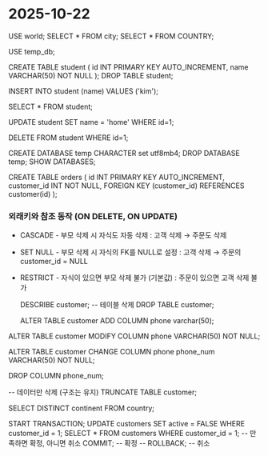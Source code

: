 # 2025-10-22

USE world;
SELECT \* FROM city;
SELECT \* FROM COUNTRY;

USE temp_db; <!-- -- DB 사용 -->

<!-- -- DDL ----------------------------->
<!---- 테이블 생성 -->
<!-- PK : PRIMARY KEY  자동생성 : AUTO_INCREMENT FK : FOREIGN KEY -->

CREATE TABLE student (
id INT PRIMARY KEY AUTO_INCREMENT,
name VARCHAR(50) NOT NULL
);
DROP TABLE student; <!-- -- 테이블 삭제 -->

<!-- -- DML ----------------------------->
<!-- -- 데이터 추가, 생성, create -->

INSERT INTO student (name) VALUES ('kim');

<!-- -- 데이터 읽기, 조회, read -->

SELECT \* FROM student;

<!-- -- 데이터 수정, update -->

UPDATE student SET name = 'home' WHERE id=1;

<!-- -- 데이터 삭제 -->

DELETE FROM student WHERE id=1;

CREATE DATABASE temp <!-- DATABASE 생성 -->
CHARACTER set utf8mb4; <!-- 		 UTF-8 인코딩으로 데이터베이스 생성 (한글 깨짐 방지) -->
DROP DATABASE temp; <!-- DATABASE 삭제 -->
SHOW DATABASES; <!-- 모든 데이터베이스 목록 조회 -->

<!-- FK : FOREIGN KEY -->

CREATE TABLE orders (
id INT PRIMARY KEY AUTO_INCREMENT,
customer_id INT NOT NULL,
FOREIGN KEY (customer_id) REFERENCES customer(id)
);

### 외래키와 참조 동작 (ON DELETE, ON UPDATE)

- CASCADE - 부모 삭제 시 자식도 자동 삭제 : 고객 삭제 → 주문도 삭제
- SET NULL - 부모 삭제 시 자식의 FK를 NULL로 설정 : 고객 삭제 → 주문의 customer_id = NULL
- RESTRICT - 자식이 있으면 부모 삭제 불가 (기본값) : 주문이 있으면 고객 삭제 불가
  <!-- -- 테이블 구조 확인 -->

  DESCRIBE customer;
  -- 테이블 삭제
  DROP TABLE customer;

  <!-- -- 테이블 수정 -->

  ALTER TABLE customer
  ADD COLUMN phone varchar(50);

ALTER TABLE customer
MODIFY COLUMN phone VARCHAR(50) NOT NULL;

ALTER TABLE customer
CHANGE COLUMN phone phone_num VARCHAR(50) NOT NULL;

DROP COLUMN phone_num;

-- 데이터만 삭제 (구조는 유지)
TRUNCATE TABLE customer;

<!-- 중복제거 -->

SELECT DISTINCT continent FROM country;

<!-- -- 트랜잭션 시작 -->

START TRANSACTION;
UPDATE customers SET active = FALSE WHERE customer_id = 1;
SELECT \* FROM customers WHERE customer_id = 1;
-- 만족하면 확정, 아니면 취소
COMMIT; -- 확정
-- ROLLBACK; -- 취소
